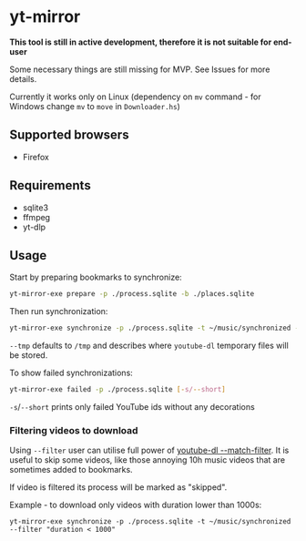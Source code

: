 # yt-mirror

**This tool is still in active development, therefore it is not suitable for end-user**

Some necessary things are still missing for MVP. See Issues for more details.

Currently it works only on Linux (dependency on `mv` command - for Windows change `mv` to `move` in `Downloader.hs`)

## Supported browsers

- Firefox

## Requirements

- sqlite3
- ffmpeg
- yt-dlp

## Usage

Start by preparing bookmarks to synchronize:

```sh
yt-mirror-exe prepare -p ./process.sqlite -b ./places.sqlite
```

Then run synchronization:

```sh
yt-mirror-exe synchronize -p ./process.sqlite -t ~/music/synchronized --tmp /tmp
```

`--tmp` defaults to `/tmp` and describes where `youtube-dl` temporary files will be stored.

To show failed synchronizations:

```sh
yt-mirror-exe failed -p ./process.sqlite [-s/--short]
```

`-s`/`--short` prints only failed YouTube ids without any decorations

### Filtering videos to download

Using `--filter` user can utilise full power of [youtube-dl --match-filter](https://github.com/ytdl-org/youtube-dl/blob/master/README.md#video-selection).
It is useful to skip some videos, like those annoying 10h music videos that are sometimes added to bookmarks.

If video is filtered its process will be marked as "skipped".

Example - to download only videos with duration lower than 1000s:

```
yt-mirror-exe synchronize -p ./process.sqlite -t ~/music/synchronized --filter "duration < 1000"
```

